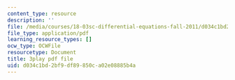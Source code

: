 ```yaml
---
content_type: resource
description: ''
file: /media/courses/18-03sc-differential-equations-fall-2011/d034c1bd2bf9df89850ca02e08885b4a_EQJBp6Ym-6A.pdf
file_type: application/pdf
learning_resource_types: []
ocw_type: OCWFile
resourcetype: Document
title: 3play pdf file
uid: d034c1bd-2bf9-df89-850c-a02e08885b4a
---
```

